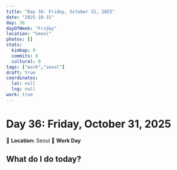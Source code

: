 ```yaml
---
title: "Day 36: Friday, October 31, 2025"
date: "2025-10-31"
day: 36
dayOfWeek: "Friday"
location: "Seoul"
photos: []
stats:
  kimbap: 0
  commits: 0
  cultural: 0
tags: ["work","seoul"]
draft: true
coordinates:
  lat: null
  lng: null
work: true
---
```

# Day 36: Friday, October 31, 2025

📍 **Location:** Seoul
💼 **Work Day**

## What do I do today?


